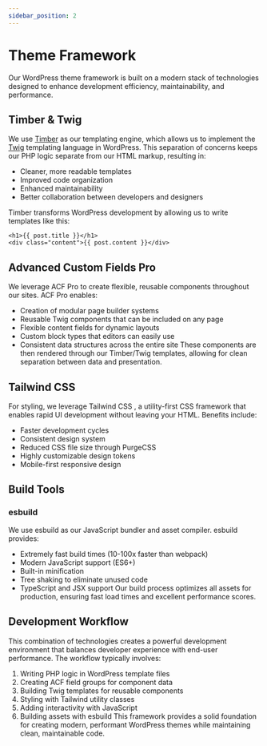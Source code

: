 ```yaml
---
sidebar_position: 2
---
```


# Theme Framework

Our WordPress theme framework is built on a modern stack of technologies designed to enhance development efficiency, maintainability, and performance.

## Timber & Twig

We use [Timber](https://timber.github.io/docs/) as our templating engine, which allows us to implement the [Twig](https://twig.symfony.com/) templating language in WordPress. This separation of concerns keeps our PHP logic separate from our HTML markup, resulting in:

- Cleaner, more readable templates
- Improved code organization
- Enhanced maintainability
- Better collaboration between developers and designers

Timber transforms WordPress development by allowing us to write templates like this:

```twig
<h1>{{ post.title }}</h1>
<div class="content">{{ post.content }}</div>
```

## Advanced Custom Fields Pro

We leverage ACF Pro to create flexible, reusable components throughout our sites. ACF Pro enables:

- Creation of modular page builder systems
- Reusable Twig components that can be included on any page
- Flexible content fields for dynamic layouts
- Custom block types that editors can easily use
- Consistent data structures across the entire site
  These components are then rendered through our Timber/Twig templates, allowing for clean separation between data and presentation.

## Tailwind CSS

For styling, we leverage Tailwind CSS , a utility-first CSS framework that enables rapid UI development without leaving your HTML. Benefits include:

- Faster development cycles
- Consistent design system
- Reduced CSS file size through PurgeCSS
- Highly customizable design tokens
- Mobile-first responsive design

## Build Tools

### esbuild

We use esbuild as our JavaScript bundler and asset compiler. esbuild provides:

- Extremely fast build times (10-100x faster than webpack)
- Modern JavaScript support (ES6+)
- Built-in minification
- Tree shaking to eliminate unused code
- TypeScript and JSX support
  Our build process optimizes all assets for production, ensuring fast load times and excellent performance scores.

## Development Workflow

This combination of technologies creates a powerful development environment that balances developer experience with end-user performance. The workflow typically involves:

1. Writing PHP logic in WordPress template files
2. Creating ACF field groups for component data
3. Building Twig templates for reusable components
4. Styling with Tailwind utility classes
5. Adding interactivity with JavaScript
6. Building assets with esbuild
   This framework provides a solid foundation for creating modern, performant WordPress themes while maintaining clean, maintainable code.
